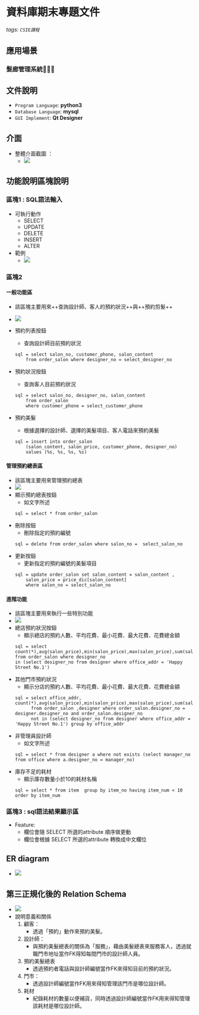 # 資料庫期末專題文件
###### tags: `CSIE課程`

## 應用場景 
### 髮廊管理系統💇🏻‍♀️

## 文件說明

- `Program Language`: **python3**
- `Database Language`: **mysql**
- `GUI Implement`: **Qt Designer**

## 介面
- 整體介面截圖 ：
    - ![](https://i.imgur.com/sPzBbTJ.png)
## 功能說明區塊說明
### 區塊1 : SQL語法輸入
- 可執行動作
    - SELECT 
    - UPDATE
    - DELETE
    - INSERT
    - ALTER
- 範例
    - ![](https://i.imgur.com/BuDOHjR.png)
### 區塊2
#### 一般功能區
- 該區塊主要用來++查詢設計師、客人的預約狀況++與++預約剪髮++
- ![](https://i.imgur.com/kpe0C6l.png)
- 預約列表按鈕
    - 查詢設計師目前預約狀況
    
    ```mysql
    sql = select salon_no, customer_phone, salon_content 
        from order_salon where designer_no = select_designer_no
    ```
- 預約狀況按鈕
    - 查詢客人目前預約狀況
    ```mysql
    sql = select salon_no, designer_no, salon_content 
        from order_salon 
        where customer_phone = select_customer_phone
    ```
- 預約美髮
    - 根據選擇的設計師、選擇的美髮項目、客人電話來預約美髮
    ```mysql
    sql = insert into order_salon 
        (salon_content, salon_price, customer_phone, designer_no) 
        values (%s, %s, %s, %s)
    ```


#### 管理預約總表區
- 該區塊主要用來管理預約總表
- ![](https://i.imgur.com/beM2TWw.png)
- 顯示預約總表按鈕
    - 如文字所述
    ```mysql
    sql = select * from order_salon
    ```
- 刪除按鈕
    - 刪除指定的預約編號
    ```mysql
    sql = delete from order_salon where salon_no =  select_salon_no
    ```
- 更新按鈕
    - 更新指定的預約編號的美髮項目
    ```mysql
    sql = update order_salon set salon_content = salon_content , 
        salon_price = price_dic[salon_content] 
        where salon_no = select_salon_no
    ```

#### 進階功能
- 該區塊主要用來執行一些特別功能
- ![](https://i.imgur.com/0GT1TCk.png)
- 總店預約狀況按鈕
    - 顯示總店的預約人數、平均花費、最小花費、最大花費、花費總金額
    ```mysql
    sql = select count(*),avg(salon_price),min(salon_price),max(salon_price),sum(salon_price) 
    from order_salon where designer_no 
    in (select designer_no from designer where office_addr = 'Happy Street No.1')
    ```
- 其他門市預約狀況
    - 顯示分店的預約人數、平均花費、最小花費、最大花費、花費總金額
    ```mysql
    sql = select office_addr, count(*),avg(salon_price),min(salon_price),max(salon_price),sum(salon_price)
          from order_salon ,designer where order_salon.designer_no = designer.designer_no and order_salon.designer_no 
          not in (select designer_no from designer where office_addr = 'Happy Street No.1') group by office_addr
    ```
- 非管理員設計師
    - 如文字所述
    ```mysql
    sql = select * from designer a where not exists (select manager_no from office where a.designer_no = manager_no)
    ```
- 庫存不足的耗材
    - 顯示庫存數量小於10的耗材名稱
    ```mysql
    sql = select * from item  group by item_no having item_num < 10 order by item_num
    ```
### 區塊3 : sql語法結果顯示區
- Feature:
    - 欄位會隨 SELECT 所選的attribute 順序做更動
    - 欄位會根據 SELECT 所選的attribute 轉換成中文欄位

## ER diagram
- ![](https://i.imgur.com/P41Ld8R.png)
## 第三正規化後的 Relation Schema
- ![](https://i.imgur.com/wuZUnpC.png)
- 說明意義和關係
    1. 顧客：
        - 透過「預約」動作來預約美髮。
    2. 設計師：
        - 與預約美髮總表的關係為「服務」，藉由美髮總表來服務客人，透過就職門市地址當作FK得知每間門市的設計師人員。
    3. 預約美髮總表
        - 透過預約者電話與設計師編號當作FK來得知目前的預約狀況。
    4. 門市：
        - 透過設計師編號當作FK用來得知管理該門市是哪位設計師。
    6. 耗材
        - 紀錄耗材的數量以便補貨，同時透過設計師編號當作FK用來得知管理該耗材是哪位設計師。



